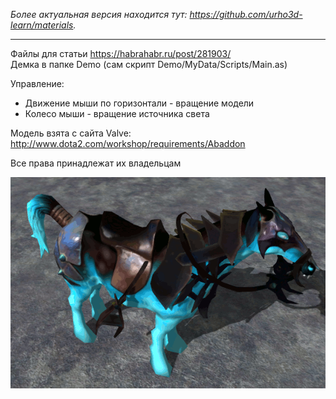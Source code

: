 *Более актуальная версия находится тут: <https://github.com/urho3d-learn/materials>.*

---

Файлы для статьи https://habrahabr.ru/post/281903/<br>
Демка в папке Demo (сам скрипт Demo/MyData/Scripts/Main.as)

Управление:
* Движение мыши по горизонтали - вращение модели
* Колесо мыши - вращение источника света

Модель взята с сайта Valve: http://www.dota2.com/workshop/requirements/Abaddon

Все права принадлежат их владельцам

![](https://raw.githubusercontent.com/1vanK/Urho3DHabrahabr05/master/Abaddon.gif)
